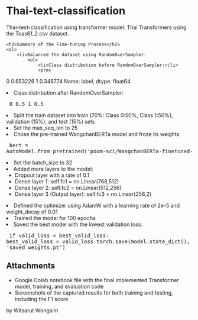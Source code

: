 <!DOCTYPE html>
<html lang="en">
<head>
    <meta charset="UTF-8">
    <meta http-equiv="X-UA-Compatible" content="IE=edge">
    <meta name="viewport" content="width=device-width, initial-scale=1.0">
 </head>
<body>
    <h1>Thai-text-classification</h1>
    <p>Thai-text-classification using transformer model. Thai Transformers using the Tcas61_2.csv dataset.</p>

    <h2>Summary of the Fine-tuning Process</h2>
    <ol>
        <li>Balanced the dataset using RandomOverSampler:
            <ul>
                <li>Class distribution before RandomOverSampler:</li>
                <pre>
0    0.653226
1    0.346774
Name: label, dtype: float64
                </pre>
                <li>Class distribution after RandomOverSampler:</li>
                <pre>
0    0.5
1    0.5
                </pre>
                <li>Split the train dataset into train (70%: Class 0:50%, Class 1:50%), validation (15%), and test (15%) sets</li>
            </ul>
        </li>
        <li>Set the max_seq_len to 25</li>
        <li>Chose the pre-trained WangchanBERTa model and froze its weights:</li>
        <pre>
bert = AutoModel.from_pretrained('poom-sci/WangchanBERTa-finetuned-sentiment')
        </pre>
        <li>Set the batch_size to 32</li>
        <li>Added more layers to the model:
            <ul>
                <li>Dropout layer with a rate of 0.1</li>
                <li>Dense layer 1: self.fc1 = nn.Linear(768,512)</li>
                <li>Dense layer 2: self.fc2 = nn.Linear(512,256)</li>
                <li>Dense layer 3 (Output layer): self.fc3 = nn.Linear(256,2)</li>
            </ul>
        </li>
        <li>Defined the optimizer using AdamW with a learning rate of 2e-5 and weight_decay of 0.01</li>
        <li>Trained the model for 100 epochs</li>
        <li>Saved the best model with the lowest validation loss:</li>
        <pre>
if valid_loss < best_valid_loss:
    best_valid_loss = valid_loss
    torch.save(model.state_dict(), 'saved_weights.pt')
        </pre>
    </ol>

        
 <h2>Attachments</h2>
    <ul>
        <li>Google Colab notebook file with the final implemented Transformer model, training, and evaluation code</li>
        <li>Screenshots of the captured results for both training and testing, including the F1 score</li>
    </ul>
        
</body>
</html>
        by Witsarut Wongsim
